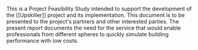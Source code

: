 This is a Project Feasibility Study intended to support the development of the [[Upskiller]] project and its implementation. This document is to be presented to the project's partners and other interested parties. The present report documents the need for the service that would enable professionals from different spheres to quickly simulate building performance with low costs.
